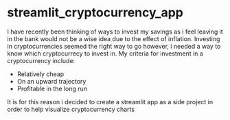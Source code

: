 # streamlit_cryptocurrency_app

I have recently been thinking of ways to invest my savings as i feel leaving it in the bank would not be a wise idea due to the effect of inflation. Investing in cryptocurrencies seemed the right way to go however, i needed a way to know which cryptocurrecy to invest in. My criteria for investment in a cryptocurrency include:
- Relatively cheap
- On an upward trajectory
- Profitable in the long run

It is for this reason i decided to create a streamlit app as a side project in order to help visualize cryptocurrency charts  
